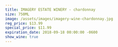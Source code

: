 ```yaml
---
title: IMAGERY ESTATE WINERY - chardonnay
size: 750ML
image: /assets/images/imagery-wine-chardonnay.jpg
reg_price: $13.99
special_price: $11.99
expiration_date: 2018-09-18 00:00:00 -0600
show_wine: true
---
```



